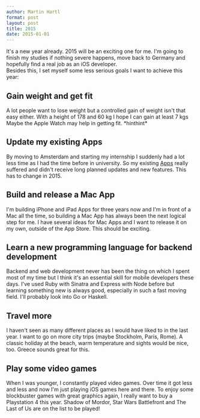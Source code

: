 ```yaml
---
author: Martin Hartl
format: post
layout: post
title: 2015
date: 2015-01-01
---
```


It's a new year already. 2015 will be an exciting one for me. I'm going to finish my studies if nothing severe happens, move back to Germany and hopefully find a real job as an iOS developer.   
Besides this, I set myself some less serious goals I want to achieve this year:

## Gain weight and get fit 
A lot people want to lose weight but a controlled gain of weight isn't that easy either. With a height of 178 and 60 kg I hope I can gain at least 7 kgs Maybe the Apple Watch may help in getting fit. \*hinthint\*

## Update my existing Apps
By moving to Amsterdam and starting my internship I suddenly had a lot less time as I had the time before in university. So my existing [Apps](http://mhaddl.me) really suffered and didn't receive long planned updates and new features. This has to change in 2015.

## Build and release a Mac App
I'm building iPhone and iPad Apps for three years now and I'm in front of a Mac all the time, so building a Mac App has always been the next logical step for me. I have several ideas for Mac Apps and I want to release it on my own, outside of the App Store. This should be exciting.

## Learn a new programming language for backend development
Backend and web development never has been the thing on which I spent most of my time but I think it's an essential skill for mobile developers these days. I've used Ruby with Sinatra and Express with Node before but learning something new is always good, especially in such a fast moving field. I'll probably look into Go or Haskell.

##  Travel more
I haven't seen as many different places as I would have liked to in the last year. I want to go on more city trips (maybe Stockholm, Paris, Rome). A classic holiday at the beach, warm temperature and sights would be nice, too. Greece sounds great for this.

## Play some video games
When I was younger, I constantly played video games. Over time it got less and less and now I'm just playing iOS games here and there. To enjoy some blockbuster games with great graphics again, I really want to buy a Playstation 4 this year. Shadow of Mordor, Star Wars Battlefront and The Last of Us are on the list to be played!


